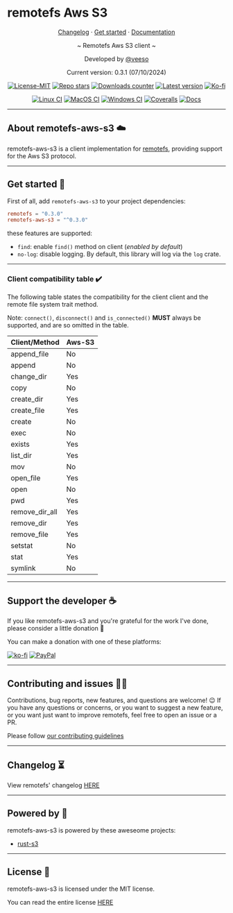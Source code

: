 # remotefs Aws S3

<p align="center">
  <a href="https://veeso.github.io/remotefs-aws-s3/blob/main/CHANGELOG.md" target="_blank">Changelog</a>
  ·
  <a href="https://veeso.github.io/remotefs-aws-s3/#get-started" target="_blank">Get started</a>
  ·
  <a href="https://docs.rs/remotefs-aws-s3" target="_blank">Documentation</a>
</p>

<p align="center">~ Remotefs Aws S3 client ~</p>

<p align="center">Developed by <a href="https://veeso.github.io/" target="_blank">@veeso</a></p>
<p align="center">Current version: 0.3.1 (07/10/2024)</p>

<p align="center">
  <a href="https://opensource.org/licenses/MIT"
    ><img
      src="https://img.shields.io/badge/License-MIT-teal.svg"
      alt="License-MIT"
  /></a>
  <a href="https://github.com/veeso/remotefs-rs-aws-s3/stargazers"
    ><img
      src="https://img.shields.io/github/stars/veeso/remotefs-rs-aws-s3.svg?style=plain"
      alt="Repo stars"
  /></a>
  <a href="https://crates.io/crates/remotefs-aws-s3"
    ><img
      src="https://img.shields.io/crates/d/remotefs-aws-s3.svg"
      alt="Downloads counter"
  /></a>
  <a href="https://crates.io/crates/remotefs-aws-s3"
    ><img
      src="https://img.shields.io/crates/v/remotefs-aws-s3.svg"
      alt="Latest version"
  /></a>
  <a href="https://ko-fi.com/veeso">
    <img
      src="https://img.shields.io/badge/donate-ko--fi-red"
      alt="Ko-fi"
  /></a>
</p>
<p align="center">
  <a href="https://github.com/veeso/remotefs-rs-aws-s3/actions"
    ><img
      src="https://github.com/veeso/remotefs-rs-aws-s3/workflows/Linux/badge.svg"
      alt="Linux CI"
  /></a>
  <a href="https://github.com/veeso/remotefs-rs-aws-s3/actions"
    ><img
      src="https://github.com/veeso/remotefs-rs-aws-s3/workflows/MacOS/badge.svg"
      alt="MacOS CI"
  /></a>
  <a href="https://github.com/veeso/remotefs-rs-aws-s3/actions"
    ><img
      src="https://github.com/veeso/remotefs-rs-aws-s3/workflows/Windows/badge.svg"
      alt="Windows CI"
  /></a>
  <a href="https://coveralls.io/github/veeso/remotefs-rs-aws-s3"
    ><img
      src="https://coveralls.io/repos/github/veeso/remotefs-rs-aws-s3/badge.svg"
      alt="Coveralls"
  /></a>
  <a href="https://docs.rs/remotefs-aws-s3"
    ><img
      src="https://docs.rs/remotefs-aws-s3/badge.svg"
      alt="Docs"
  /></a>
</p>

---

## About remotefs-aws-s3 ☁️

remotefs-aws-s3 is a client implementation for [remotefs](https://github.com/remotefs-rs/remotefs-rs), providing support for the Aws S3 protocol.

---

## Get started 🚀

First of all, add `remotefs-aws-s3` to your project dependencies:

```toml
remotefs = "0.3.0"
remotefs-aws-s3 = "^0.3.0"
```

these features are supported:

- `find`: enable `find()` method on client (*enabled by default*)
- `no-log`: disable logging. By default, this library will log via the `log` crate.

---

### Client compatibility table ✔️

The following table states the compatibility for the client client and the remote file system trait method.

Note: `connect()`, `disconnect()` and `is_connected()` **MUST** always be supported, and are so omitted in the table.

| Client/Method  | Aws-S3 |
|----------------|--------|
| append_file    | No     |
| append         | No     |
| change_dir     | Yes    |
| copy           | No     |
| create_dir     | Yes    |
| create_file    | Yes    |
| create         | No     |
| exec           | No     |
| exists         | Yes    |
| list_dir       | Yes    |
| mov            | No     |
| open_file      | Yes    |
| open           | No     |
| pwd            | Yes    |
| remove_dir_all | Yes    |
| remove_dir     | Yes    |
| remove_file    | Yes    |
| setstat        | No     |
| stat           | Yes    |
| symlink        | No     |

---

## Support the developer ☕

If you like remotefs-aws-s3 and you're grateful for the work I've done, please consider a little donation 🥳

You can make a donation with one of these platforms:

[![ko-fi](https://img.shields.io/badge/Ko--fi-F16061?style=for-the-badge&logo=ko-fi&logoColor=white)](https://ko-fi.com/veeso)
[![PayPal](https://img.shields.io/badge/PayPal-00457C?style=for-the-badge&logo=paypal&logoColor=white)](https://www.paypal.me/chrisintin)

---

## Contributing and issues 🤝🏻

Contributions, bug reports, new features, and questions are welcome! 😉
If you have any questions or concerns, or you want to suggest a new feature, or you want just want to improve remotefs, feel free to open an issue or a PR.

Please follow [our contributing guidelines](CONTRIBUTING.md)

---

## Changelog ⏳

View remotefs' changelog [HERE](CHANGELOG.md)

---

## Powered by 💪

remotefs-aws-s3 is powered by these aweseome projects:

- [rust-s3](https://github.com/durch/rust-s3)

---

## License 📃

remotefs-aws-s3 is licensed under the MIT license.

You can read the entire license [HERE](LICENSE)
